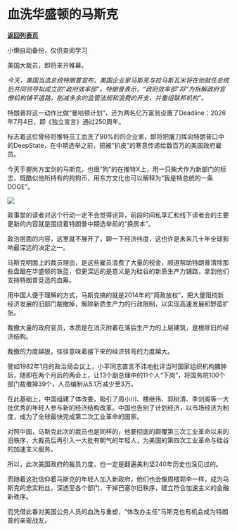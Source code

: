 # 血洗华盛顿的马斯克

[**返回列表页**](/gzh/政事堂2019)

小懒自动备份，仅供查阅学习

美国大裁员，即将来开帷幕。

_今天，美国当选总统特朗普宣布，美国企业家马斯克与拉马斯瓦米将在他就任总统后共同领导拟成立的“政府效率部”。特朗普表示，“政府效率部”将“为拆解政府官僚机构铺平道路，削减多余的监管法规和浪费的开支，并重组联邦机构”。_

特朗普将这一动作比做“曼哈顿计划”，还为两名亿万富翁设置了Deadline：2026年7月4日，即《独立宣言》通过250周年。

标志着这位曾经将推特员工血洗了80%的的企业家，即将把屠刀挥向特朗普口中的DeepState，在中期选举之前，把被“扒皮”的寒意传递给数百万的美国政府雇员。

今天手握尚方宝剑的马斯克，也很“狗”的在推特X上，用一只柴犬作为新部门的标志，既酷似他所持有的狗狗币，用东方文化也可以解释为“我是特总统的一条DOGE”。‍‍‍

![](https://mmbiz.qpic.cn/mmbiz_jpg/YnaVDWI3aicbjGKmcF0H1ibdKj987ZVkgIuIGlHmmP8xknckWicMWYBpdKJzOI78xgDYdP4BBOD5Uwwkqoncbicyng/640?wx_fmt=jpeg&from;=appmsg&tp;=wxpic&wxfrom;=5&wx;_lazy=1&wx;_co=1)

政事堂的读者对这个行动一定不会觉得诧异，前段时间私享汇和线下读者会的主要更新的内容就是围绕着特朗普中期选举前的“换房本”。‍

政治层面的内容，这里就不展开了，聊一下经济纬度，这也许是未来几十年全球影响最深远的决定之一。‍‍‍‍‍‍‍‍‍‍‍‍‍

马斯克明面上的裁员理由，是这些雇员浪费了大量的税金，顺道帮助特朗普清除那些盘踞在华盛顿的铁蓝，但更深远的是意义是为硅谷的新质生产力铺路，拿到他们支持特朗普竞选的血筹。‍‍‍

用中国人便于理解的方式，马斯克搞的就是2014年的“简政放权”，把大量阻挠新经济发展的旧部门裁撤掉，解除新质生产力的行政限制，以实现高速发展和野蛮扩张。

裁撤大量的政府官员，本质是在消灭附着在落后生产力的上层建筑，是根除旧的经济结构。

裁撤的力度越狠，往往意味着接下来的经济转弯的力度越大。‍‍‍‍‍

譬如1982年1月的政治局会议上，小平同志直言不讳地批评当时国家组织机构臃肿后，随即在两个月后的两会上，让13个副总理中的11个人“下岗”，将国务院100个部门裁撤掉39个，人员编制从5.1万减少至3万。

在此基础上，中国组建了体改委，吸引了周小川、楼继伟、郭树清、李剑阁等一大批优秀的年轻人参与新的经济结构改革。中国也告别了计划经济，以市场经济为制度，成为了全球最快完成第二次工业革命的国家。

对照中国，马斯克此次的裁员也是同样的，他要彻底的颠覆第三次工业革命以来的旧秩序，大裁员后再引入一大批有朝气的年轻人，为美国的第四次工业革命与硅谷的加速主义服务。

所以，此次美国政府的裁员力度，也一定是翻遍美利坚240年历史也没见过的。

而随着这批信仰着马斯克的年轻人加入新政府，他们也会像周楼郭李一样，成为马斯克的忠实粉丝，深透至各个部门，干掉巴塞尔旧秩序，建立符合加速主义的金融新秩序。‍‍‍‍‍‍‍‍

而凭借此番对美国公务人员的血洗与重塑，“体改办主任”马斯克也有机会成为特朗普的亲密战友。  

